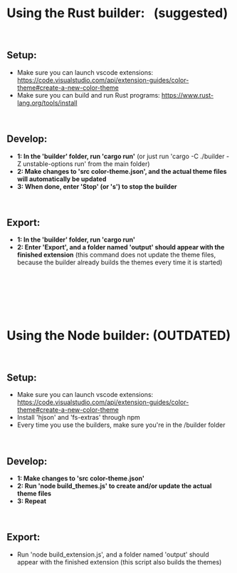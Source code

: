 # Using the Rust builder: &nbsp; (suggested)

<br>

## Setup:

- Make sure you can launch vscode extensions: https://code.visualstudio.com/api/extension-guides/color-theme#create-a-new-color-theme
- Make sure you can build and run Rust programs: https://www.rust-lang.org/tools/install

<br>

## Develop:

- **1: In the 'builder' folder, run 'cargo run'** (or just run 'cargo -C ./builder -Z unstable-options run' from the main folder)
- **2: Make changes to 'src color-theme.json', and the actual theme files will automatically be updated**
- **3: When done, enter 'Stop' (or 's') to stop the builder**

<br>

## Export:

- **1: In the 'builder' folder, run 'cargo run'**
- **2: Enter 'Export', and a folder named 'output' should appear with the finished extension** (this command does not update the theme files, because the builder already builds the themes every time it is started)

<br>
<br>
<br>
<br>
<br>

# Using the Node builder: (OUTDATED)

<br>

## Setup:

- Make sure you can launch vscode extensions: https://code.visualstudio.com/api/extension-guides/color-theme#create-a-new-color-theme
- Install 'hjson' and 'fs-extras' through npm
- Every time you use the builders, make sure you're in the /builder folder

<br>

## Develop:

- **1: Make changes to 'src color-theme.json'**
- **2: Run 'node build_themes.js' to create and/or update the actual theme files**
- **3: Repeat**

<br>

## Export:

- Run 'node build_extension.js', and a folder named 'output' should appear with the finished extension (this script also builds the themes)

